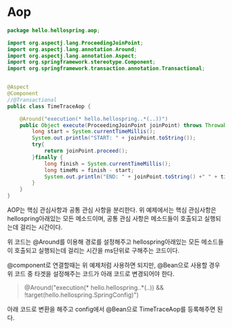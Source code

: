 Aop
=============
```java
package hello.hellospring.aop;

import org.aspectj.lang.ProceedingJoinPoint;
import org.aspectj.lang.annotation.Around;
import org.aspectj.lang.annotation.Aspect;
import org.springframework.stereotype.Component;
import org.springframework.transaction.annotation.Transactional;


@Aspect
@Component
//@Transactional
public class TimeTraceAop {

    @Around("execution(* hello.hellospring..*(..))")
    public Object execute(ProceedingJoinPoint joinPoint) throws Throwable{
        long start = System.currentTimeMillis();
        System.out.println("START: " + joinPoint.toString());
        try{
            return joinPoint.proceed();
        }finally {
            long finish = System.currentTimeMillis();
            long timeMs = finish - start;
            System.out.println("END: " + joinPoint.toString() +" " + timeMs + "ms");
        }
    }
}
```
AOP는 핵심 관심사항과 공통 관심 사항을 분리한다.
위 예제에서는 핵심 관심사항은 hellospring아래있는 모든 메소드이며,
공통 관심 사항은 메소드들이 호출되고 실행되는데 걸리는 시간이다.

위 코드는 @Around를 이용해 경로를 설정해주고 hellospring아래있는
모든 메소드들이 호출되고 실행되는데 걸리는 시간을 ms단위로 구해주는 코드이다.

@component로 연결할때는 위 예제처럼 사용하면 되지만, @Bean으로 사용할 경우
위 코드 중 타겟을 설정해주는 코드가 아래 코드로 변경되어야 한다.
>@Around("execution(* hello.hellospring..*(..)) && !target(hello.hellospring.SpringConfig)")

아래 코드로 변환을 해주고 config에서 @Bean으로 TimeTraceAop를 등록해주면 된다.